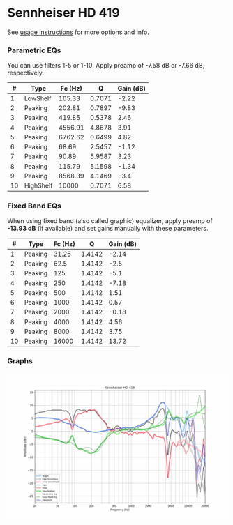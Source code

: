 # Sennheiser HD 419
See [usage instructions](https://github.com/jaakkopasanen/AutoEq#usage) for more options and info.

### Parametric EQs
You can use filters 1-5 or 1-10. Apply preamp of -7.58 dB or -7.66 dB, respectively.

|   # | Type      |   Fc (Hz) |      Q |   Gain (dB) |
|-----|-----------|-----------|--------|-------------|
|   1 | LowShelf  |    105.33 | 0.7071 |       -2.22 |
|   2 | Peaking   |    202.81 | 0.7897 |       -9.83 |
|   3 | Peaking   |    419.85 | 0.5378 |        2.46 |
|   4 | Peaking   |   4556.91 | 4.8678 |        3.91 |
|   5 | Peaking   |   6762.62 | 0.6499 |        4.82 |
|   6 | Peaking   |     68.69 | 2.5457 |       -1.12 |
|   7 | Peaking   |     90.89 | 5.9587 |        3.23 |
|   8 | Peaking   |    115.79 | 5.1598 |       -1.34 |
|   9 | Peaking   |   8568.39 | 4.1469 |       -3.4  |
|  10 | HighShelf |  10000    | 0.7071 |        6.58 |

### Fixed Band EQs
When using fixed band (also called graphic) equalizer, apply preamp of **-13.93 dB** (if available) and set gains manually with these parameters.

|   # | Type    |   Fc (Hz) |      Q |   Gain (dB) |
|-----|---------|-----------|--------|-------------|
|   1 | Peaking |     31.25 | 1.4142 |       -2.14 |
|   2 | Peaking |     62.5  | 1.4142 |       -2.5  |
|   3 | Peaking |    125    | 1.4142 |       -5.1  |
|   4 | Peaking |    250    | 1.4142 |       -7.18 |
|   5 | Peaking |    500    | 1.4142 |        1.51 |
|   6 | Peaking |   1000    | 1.4142 |        0.57 |
|   7 | Peaking |   2000    | 1.4142 |       -0.18 |
|   8 | Peaking |   4000    | 1.4142 |        4.56 |
|   9 | Peaking |   8000    | 1.4142 |        3.75 |
|  10 | Peaking |  16000    | 1.4142 |       13.72 |

### Graphs
![](./Sennheiser%20HD%20419.png)
